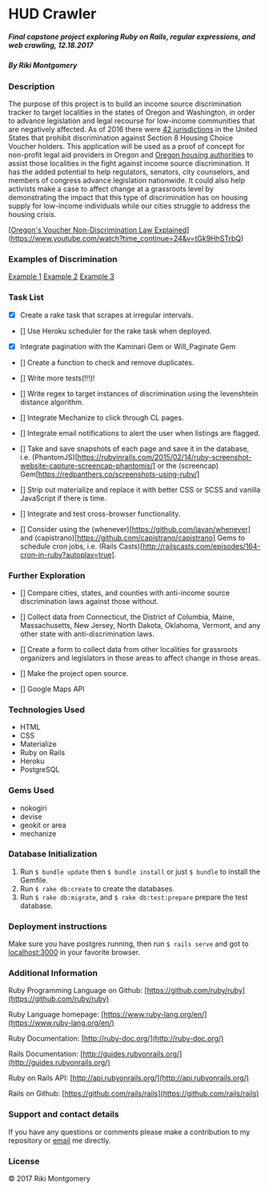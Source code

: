
# HUD Crawler

##### Final capstone project exploring Ruby on Rails, regular expressions, and web crawling, 12.18.2017

##### By Riki Montgomery

### Description

The purpose of this project is to build an income source discrimination tracker to target localities in the states of Oregon and Washington, in order to advance legislation and legal recourse for low-income communities that are negatively affected. As of 2016 there were [42 jurisdictions](https://affordablehousingonline.com/source-of-income-antidiscrimination-laws) in the United States that prohibit discrimination against Section 8 Housing Choice Voucher holders. This application will be used as a proof of concept for non-profit legal aid providers in Oregon and [Oregon housing authorities](https://www.orhousingauthorities.org/) to assist those localities in the fight against income source discrimination. It has the added potential to help regulators, senators, city counselors, and members of congress advance legislation nationwide. It could also help activists make a case to affect change at a grassroots level by demonstrating the impact that this type of discrimination has on housing supply for low-income individuals while our cities struggle to address the housing crisis.

[[​​Oregon's Voucher Non-Discrimination Law Explained](/Users/Guest/Desktop/hud_crawler/app/assets/images/non_discrimination_video_link.png)](https://www.youtube.com/watch?time_continue=24&v=tGk9HhSTrbQ)

### Examples of Discrimination

[Example 1](https://portland.craigslist.org/mlt/apa/d/fair-acres-apartments-2bd/6569475578.html)
[Example 2](https://portland.craigslist.org/mlt/apa/d/darling-2-bedrooms-with/6559561071.html)
[Example 3](https://corvallis.craigslist.org/apa/d/3-bed-1-bath-country-mother/6559692412.html)

### Task List

- [x] Create a rake task that scrapes at irregular intervals.

- [] Use Heroku scheduler for the rake task when deployed.

- [x] Integrate pagination with the Kaminari Gem or Will_Paginate Gem

- [] Create a function to check and remove duplicates.

- [] Write more tests(!!!)!

- [] Write regex to target instances of discrimination using the levenshtein distance algorithm.

- [] Integrate Mechanize to click through CL pages.

- [] Integrate email notifications to alert the user when listings are flagged.

- [] Take and save snapshots of each page and save it in the database, i.e. (PhantomJS)[https://rubyinrails.com/2015/02/14/ruby-screenshot-website-capture-screencap-phantomjs/] or the (screencap) Gem[https://redpanthers.co/screenshots-using-ruby/]

- [] Strip out materialize and replace it with better CSS or SCSS and vanilla JavaScript if there is time. 

- [] Integrate and test cross-browser functionality.

- [] Consider using the (whenever)[https://github.com/javan/whenever] and (capistrano)[https://github.com/capistrano/capistrano] Gems to schedule cron jobs, i.e. (Rails Casts)[http://railscasts.com/episodes/164-cron-in-ruby?autoplay=true]. 

### Further Exploration

- [] Compare cities, states, and counties with anti-income source discrimination laws against those without.

- [] Collect data from Connecticut, the District of Columbia, Maine, Massachusetts, New Jersey, North Dakota, Oklahoma, Vermont, and any other state with anti-discrimination laws.

- [] Create a form to collect data from other localities for grassroots organizers and legislators in those areas to affect change in those areas.

- [] Make the project open source.

- [] Google Maps API


### Technologies Used

* HTML
* CSS
* Materialize
* Ruby on Rails
* Heroku
* PostgreSQL

### Gems Used

* nokogiri
* devise
* geokit or area
* mechanize



### Database Initialization

1. Run `$ bundle update` then `$ bundle install` or just `$ bundle` to install the Gemfile.
2. Run `$ rake db:create` to create the databases.
3. Run `$ rake db:migrate`, and `$ rake db:test:prepare` prepare the test database.

### Deployment instructions

Make sure you have postgres running, then run `$ rails serve` and got to [localhost:3000](localhost:3000) in your favorite browser.

### Additional Information

Ruby Programming Language on Github: [https://github.com/ruby/ruby](https://github.com/ruby/ruby)

Ruby Language homepage: [https://www.ruby-lang.org/en/](https://www.ruby-lang.org/en/)

Ruby Documentation: [http://ruby-doc.org/](http://ruby-doc.org/)

Rails Documentation: [http://guides.rubyonrails.org/](http://guides.rubyonrails.org/)

Ruby on Rails API: [http://api.rubyonrails.org/](http://api.rubyonrails.org/)

Rails on Github: [https://github.com/rails/rails](https://github.com/rails/rails)

### Support and contact details

If you have any questions or comments please make a contribution to my repository or [email](mostriki820@gmail.com) me directly.

### License
© 2017 Riki Montgomery
